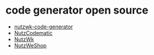 # code generator open source

  - [nutzwk-code-generator](https://github.com/enilu/nutzwk-code-generator)
  - [NutzCodematic](https://github.com/Wizzercn/NutzCodematic)
  - [NutzWk](https://github.com/Wizzercn/NutzWk)
  - [NutzWeShop](https://github.com/Wizzercn/NutzWeShop)